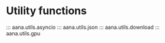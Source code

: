 # Utility functions

::: aana.utils.asyncio
::: aana.utils.json
::: aana.utils.download
::: aana.utils.gpu